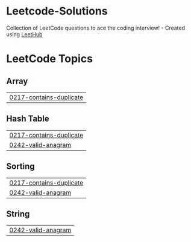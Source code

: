 # Leetcode-Solutions
Collection of LeetCode questions to ace the coding interview! - Created using [LeetHub](https://github.com/QasimWani/LeetHub)

<!---LeetCode Topics Start-->
# LeetCode Topics
## Array
|  |
| ------- |
| [0217-contains-duplicate](https://github.com/tejas-srikanth/Leetcode-Solutions/tree/master/0217-contains-duplicate) |
## Hash Table
|  |
| ------- |
| [0217-contains-duplicate](https://github.com/tejas-srikanth/Leetcode-Solutions/tree/master/0217-contains-duplicate) |
| [0242-valid-anagram](https://github.com/tejas-srikanth/Leetcode-Solutions/tree/master/0242-valid-anagram) |
## Sorting
|  |
| ------- |
| [0217-contains-duplicate](https://github.com/tejas-srikanth/Leetcode-Solutions/tree/master/0217-contains-duplicate) |
| [0242-valid-anagram](https://github.com/tejas-srikanth/Leetcode-Solutions/tree/master/0242-valid-anagram) |
## String
|  |
| ------- |
| [0242-valid-anagram](https://github.com/tejas-srikanth/Leetcode-Solutions/tree/master/0242-valid-anagram) |
<!---LeetCode Topics End-->